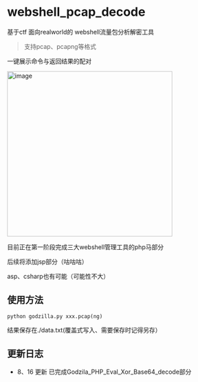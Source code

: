 # webshell_pcap_decode

基于ctf 面向realworld的 webshell流量包分析解密工具

> 支持pcap、pcapng等格式

一键展示命令与返回结果的配对

<img width="384" alt="image" src="https://github.com/cns1rius/webshell_pcap_decode/assets/73370907/033c4370-20e7-45af-84fd-4fb2fd37a44b">

目前正在第一阶段完成三大webshell管理工具的php马部分

后续将添加jsp部分（咕咕咕）

asp、csharp也有可能（可能性不大）

## 使用方法

`python godzilla.py xxx.pcap(ng)`

结果保存在./data.txt(覆盖式写入、需要保存时记得另存）

## 更新日志

- 8、16 更新 已完成Godzila_PHP_Eval_Xor_Base64_decode部分
